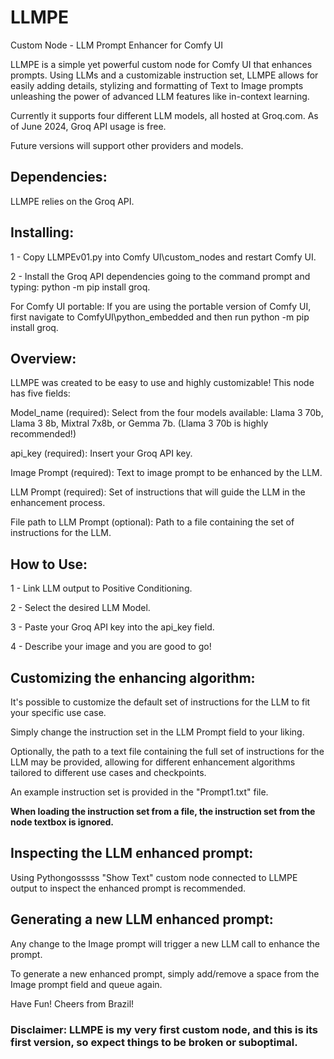 # LLMPE
Custom Node - LLM Prompt Enhancer for Comfy UI

LLMPE is a simple yet powerful custom node for Comfy UI that enhances prompts.
Using LLMs and a customizable instruction set, LLMPE allows for easily adding details, stylizing and formatting of Text to Image prompts unleashing the power of advanced LLM features like in-context learning.

Currently it supports four different LLM models, all hosted at Groq.com. 
As of June 2024, Groq API usage is free. 

Future versions will support other providers and models.

## Dependencies:
LLMPE relies on the Groq API.

## Installing:

1 - Copy LLMPEv01.py into Comfy UI\custom_nodes and restart Comfy UI.

2 - Install the Groq API dependencies going to the command prompt and typing: python -m pip install groq.

For Comfy UI portable:
If you are using the portable version of Comfy UI, first navigate to ComfyUI\python_embedded and then run python -m pip install groq.

## Overview:
LLMPE was created to be easy to use and highly customizable! 
This node has five fields:

Model_name (required): Select from the four models available: Llama 3 70b, Llama 3 8b, Mixtral 7x8b, or Gemma 7b. (Llama 3 70b is highly recommended!)

api_key (required): Insert your Groq API key.

Image Prompt (required): Text to image prompt to be enhanced by the LLM.

LLM Prompt (required): Set of instructions that will guide the LLM in the enhancement process.

File path to LLM Prompt (optional): Path to a file containing the set of instructions for the LLM.

## How to Use:

1 - Link LLM output to Positive Conditioning.

2 - Select the desired LLM Model.

3 - Paste your Groq API key into the api_key field.

4 - Describe your image and you are good to go!

## Customizing the enhancing algorithm:
It's possible to customize the default set of instructions for the LLM to fit your specific use case. 

Simply change the instruction set in the LLM Prompt field to your liking.

Optionally, the path to a text file containing the full set of instructions for the LLM may be provided, allowing for different enhancement algorithms tailored to different use cases and checkpoints.

An example instruction set is provided in the "Prompt1.txt" file.

**When loading the instruction set from a file, the instruction set from the node textbox is ignored.**

## Inspecting the LLM enhanced prompt:
Using Pythongosssss "Show Text" custom node connected to LLMPE output to inspect the enhanced prompt is recommended.

## Generating a new LLM enhanced prompt:
Any change to the Image prompt will trigger a new LLM call to enhance the prompt. 

To generate a new enhanced prompt, simply add/remove a space from the Image prompt field and queue again.

Have Fun! Cheers from Brazil!

### Disclaimer: LLMPE is my very first custom node, and this is its first version, so expect things to be broken or suboptimal.
